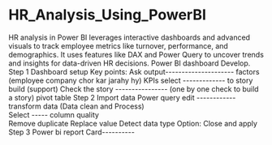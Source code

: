 # HR_Analysis_Using_PowerBI
HR analysis in Power BI leverages interactive dashboards and advanced visuals to track employee metrics like turnover, performance, and demographics. It uses features like DAX and Power Query to uncover trends and insights for data-driven HR decisions.
Power BI dashboard Develop.
Step 1
Dashboard setup
	Key points:
		Ask output--------------------- factors (employee company chor kar jarahy hy)
	KPIs select ------------- to story build (support)
		Check the story ---------------- (one by one check to build a story) pivot table 
Step 2
Import data 
Power query edit ------------transform data (Data clean and Process) 	
					Select ----- column quality  
		Remove duplicate 
		Replace value
		Detect data type 
Option: Close and apply
Step 3
Power bi report
Card----------  
	
